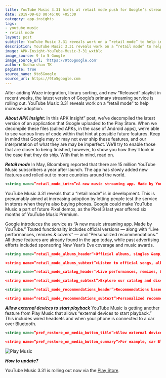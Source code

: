 ```yaml
---
title: YouTube Music 3.31 hints at retail mode push for Google’s streaming service
date: 2019-09-03 00:46:00 +05:30
category: app-insights
tags:
- youtube music
- retail mode
layout: post
subtitle: YouTube Music 3.31 reveals work on a “retail mode” to help increase adoption.
description: YouTube Music 3.31 reveals work on a “retail mode” to help increase adoption.
image: APK-Insight-YouTube-Music-3-31_wxtblc
image_source: 9 to 5 Google
image_source_url: 'https://9to5google.com'
author: Sudharshan TK
paginate: true
source_name: 9to5Google
source_url: https://9to5google.com
---
```


After adding Waze integration, library sorting, and new “Released” playlist in recent weeks, the latest version of Google’s primary streaming service is rolling out. YouTube Music 3.31 reveals work on a “retail mode” to help increase adoption.

***About APK Insight:*** In this APK Insight” post, we’ve decompiled the latest version of an application that Google uploaded to the Play Store. When we decompile these files (called APKs, in the case of Android apps), we’re able to see various lines of code within that hint at possible future features. Keep in mind that Google may or may not ever ship these features, and our interpretation of what they are may be imperfect. We’ll try to enable those that are closer to being finished, however, to show you how they’ll look in the case that they do ship. With that in mind, read on.

***Retail mode***
In May, Bloomberg reported that there are 15 million YouTube Music subscribers a year after launch. The app has slowly added new features and rolled out to more countries around the world.

```xml
<string name=”retail_mode_intro”>A new music streaming app. Made by YouTube.</string>
```

YouTube Music 3.31 reveals that a “retail mode” is in development. This is presumably aimed at increasing adoption by letting people test the service in stores when they’re also buying phones. Google could make YouTube Music a part of future Pixel demos, as the Pixel 3 last year offered six months of YouTube Music Premium.

Google introduces the service as “A new music streaming app. Made by YouTube.” Touted functionality includes official versions — along with “Live performances, remixes & covers” — and “Personalized recommendations.” All these features are already found in the app today, while past advertising efforts included sponsoring New Year’s Eve coverage and music awards.

```xml
<string name=”retail_mode_albums_header”>Official albums, singles &amp; more</string>

<string name=”retail_mode_albums_subtext”>Listen to official songs, albums, charts, and playlists for any genre and mood</string>
```
```xml
<string name=”retail_mode_catalog_header”>Live performances, remixes, &amp; covers</string>

<string name=”retail_mode_catalog_subtext”>Explore our catalog and discover hard to find songs, remixes, and more</string>

```
```xml
<string name=”retail_mode_recommendations_header”>Recommendations based on taste, location, &amp; time of day</string>

<string name=”retail_mode_recommendations_subtext”>Personalized recommendations to help you discover new music</string>
```
***Allow external devices to start playback***
YouTube Music is getting another feature from Play Music that allows “external devices to start playback.” This includes wired headsets and when your phone is connected to a car over Bluetooth.

```xml
<string name=”pref_restore_on_media_button_title”>Allow external devices to start playback</string>

<string name=”pref_restore_on_media_button_summary”>For example, car Bluetooth, wired headsets</string>
```
![Play Music](https://res.cloudinary.com/read-write-tech/image/upload/v1567526909/play-music-bluetooth_hyxahn.png)

***How to update?***

YouTube Music 3.31 is rolling out now via the [Play Store](https://play.google.com/store/apps/details?id=com.google.android.apps.youtube.music).

